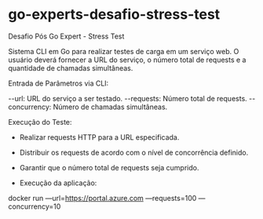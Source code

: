 # go-experts-desafio-stress-test
Desafio Pós Go Expert - Stress Test


Sistema CLI em Go para realizar testes de carga em um serviço web. O usuário deverá fornecer a URL do serviço, o número total de requests e a quantidade de chamadas simultâneas.


Entrada de Parâmetros via CLI:

--url: URL do serviço a ser testado.
--requests: Número total de requests.
--concurrency: Número de chamadas simultâneas.

Execução do Teste:

- Realizar requests HTTP para a URL especificada.
- Distribuir os requests de acordo com o nível de concorrência definido.
- Garantir que o número total de requests seja cumprido.

- Execução da aplicação:

docker run  —url=https://portal.azure.com —requests=100 —concurrency=10
